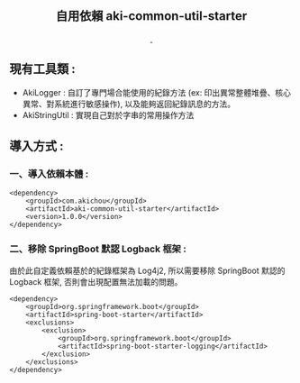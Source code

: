 <div align="center"> 
    <h2>自用依賴  aki-common-util-starter</h2> 
</div>
<p align="center">
   <a target="_blank" href="https://github.com/X1192176811/blog">
      <img src="https://img.shields.io/badge/JDK-17-red" alt=""/>
      <img src="https://img.shields.io/badge/log4j2-2.22.1-red" alt=""/>
   </a>
</p>

## 現有工具類 :
- AkiLogger : 自訂了專門場合能使用的紀錄方法 (ex: 印出異常整體堆疊、核心異常、對系統進行敏感操作), 以及能夠返回紀錄訊息的方法。
- AkiStringUtil : 實現自己對於字串的常用操作方法

## 導入方式 :
### 一、導入依賴本體 :
```
<dependency>
    <groupId>com.akichou</groupId>
    <artifactId>aki-common-util-starter</artifactId>
    <version>1.0.0</version>
</dependency>
```
### 二、移除 SpringBoot 默認 Logback 框架 :
由於此自定義依賴基於的紀錄框架為 Log4j2, 所以需要移除 SpringBoot 默認的 Logback 框架, 否則會出現配置無法加載的問題。
```
<dependency>
    <groupId>org.springframework.boot</groupId>
    <artifactId>spring-boot-starter</artifactId>
    <exclusions>
        <exclusion>
            <groupId>org.springframework.boot</groupId>
            <artifactId>spring-boot-starter-logging</artifactId>
        </exclusion>
    </exclusions>
</dependency>

```

